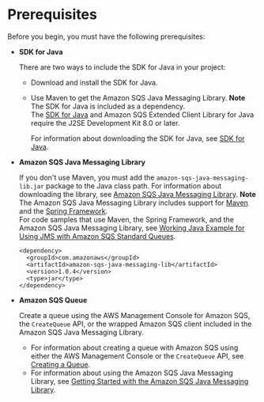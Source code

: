 # Prerequisites<a name="prerequisites"></a>

Before you begin, you must have the following prerequisites:
+ **SDK for Java**

  There are two ways to include the SDK for Java in your project:
  + Download and install the SDK for Java\.
  + Use Maven to get the Amazon SQS Java Messaging Library\.
**Note**  
The SDK for Java is included as a dependency\.  
The [SDK for Java](https://aws.amazon.com/sdkforjava/) and Amazon SQS Extended Client Library for Java require the J2SE Development Kit 8\.0 or later\.

    For information about downloading the SDK for Java, see [SDK for Java](https://aws.amazon.com/sdkforjava/)\.
+ **Amazon SQS Java Messaging Library** 

  If you don't use Maven, you must add the `amazon-sqs-java-messaging-lib.jar` package to the Java class path\. For information about downloading the library, see [Amazon SQS Java Messaging Library](https://github.com/awslabs/amazon-sqs-java-messaging-lib)\.
**Note**  
The Amazon SQS Java Messaging Library includes support for [Maven](http://maven.apache.org/) and the [Spring Framework](http://projects.spring.io/spring-framework/)\.  
For code samples that use Maven, the Spring Framework, and the Amazon SQS Java Messaging Library, see [Working Java Example for Using JMS with Amazon SQS Standard Queues](code-examples.md)\.  

  ```
  <dependency>
    <groupId>com.amazonaws</groupId>
    <artifactId>amazon-sqs-java-messaging-lib</artifactId>
    <version>1.0.4</version>
    <type>jar</type>
  </dependency>
  ```
+ **Amazon SQS Queue**

  Create a queue using the AWS Management Console for Amazon SQS, the `CreateQueue` API, or the wrapped Amazon SQS client included in the Amazon SQS Java Messaging Library\.
  + For information about creating a queue with Amazon SQS using either the AWS Management Console or the `CreateQueue` API, see [Creating a Queue](sqs-create-queue.md)\.
  + For information about using the Amazon SQS Java Messaging Library, see [Getting Started with the Amazon SQS Java Messaging Library](getting-started.md)\.